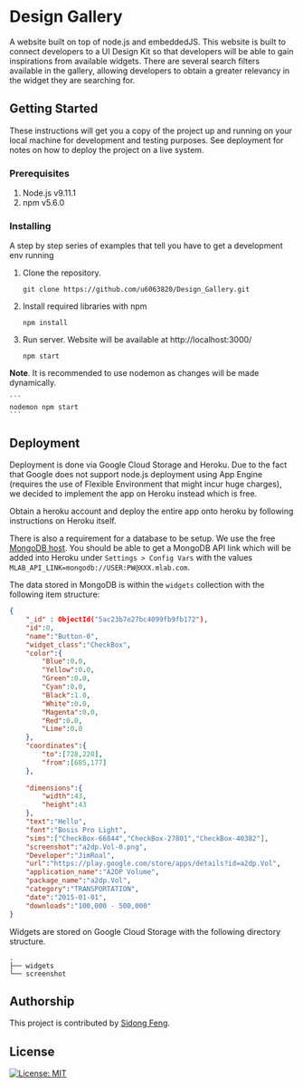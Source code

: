 # Design Gallery

A website built on top of node.js and embeddedJS. This website is built to connect developers to a UI Design Kit so that developers will be able to gain inspirations from available widgets. There are several search filters available in the gallery, allowing developers to obtain a greater relevancy in the widget they are searching for. 

## Getting Started

These instructions will get you a copy of the project up and running on your local machine for development and testing purposes. See deployment for notes on how to deploy the project on a live system.

### Prerequisites

1. Node.js v9.11.1
2. npm v5.6.0 

### Installing

A step by step series of examples that tell you have to get a development env running

1. Clone the repository.

    ```
    git clone https://github.com/u6063820/Design_Gallery.git
    ```

2. Install required libraries with npm

    ```
    npm install
    ```

3. Run server. Website will be available at http://localhost:3000/

    ```
    npm start
    ```

**Note**. It is recommended to use nodemon as changes will be made dynamically.
  
    ```
    nodemon npm start
    ``` 


## Deployment

Deployment is done via Google Cloud Storage and Heroku. Due to the fact that Google does not support node.js deployment using App Engine (requires the use of Flexible Environment that might incur huge charges), we decided to implement the app on Heroku instead which is free.

Obtain a heroku account and deploy the entire app onto heroku by following instructions on Heroku itself. 

There is also a requirement for a database to be setup. We use the free [MongoDB host](http://mlab.com/). You should be able to get a MongoDB API link which will be added into Heroku under `Settings > Config Vars` with the values `MLAB_API_LINK=mongodb://USER:PW@XXX.mlab.com`.

The data stored in MongoDB is within the `widgets` collection with the following item structure:

```json
{ 
    "_id" : ObjectId("5ac23b7e27bc4099fb9fb172"), 
    "id":0,
    "name":"Button-0",
    "widget_class":"CheckBox",
    "color":{
        "Blue":0.0,
        "Yellow":0.0,
        "Green":0.0,
        "Cyan":0.0,
        "Black":1.0,
        "White":0.0,
        "Magenta":0.0,
        "Red":0.0,
        "Lime":0.0
    },
    "coordinates":{
        "to":[728,220],
        "from":[685,177]
    },
    
    "dimensions":{
        "width":43,
        "height":43
    },
    "text":"Hello",
    "font":"Bosis Pro Light",
    "sims":["CheckBox-66844","CheckBox-27801","CheckBox-40382"],
    "screenshot":"a2dp.Vol-0.png",
    "Developer":"JimRoal",
    "url":"https://play.google.com/store/apps/details?id=a2dp.Vol",
    "application_name":"A2DP Volume",
    "package_name":"a2dp.Vol",
    "category":"TRANSPORTATION",
    "date":"2015-01-01",
    "downloads":"100,000 - 500,000"
}
```

Widgets are stored on Google Cloud Storage with the following directory structure.

    .
    ├── widgets
    └── screenshot
    

## Authorship

This project is contributed by [Sidong Feng](https://github.com/u6063820).

## License
[![License: MIT](https://img.shields.io/badge/License-MIT-yellow.svg)](https://opensource.org/licenses/MIT)